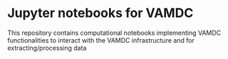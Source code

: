 # Jupyter notebooks for VAMDC
This repository contains computational notebooks implementing VAMDC functionalities to interact with the VAMDC infrastructure and for extracting/processing data
